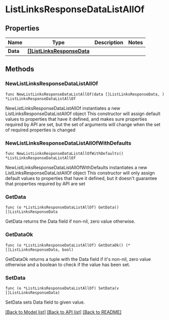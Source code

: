 # ListLinksResponseDataListAllOf

## Properties

Name | Type | Description | Notes
------------ | ------------- | ------------- | -------------
**Data** | [**[]ListLinksResponseData**](ListLinksResponseData.md) |  | 

## Methods

### NewListLinksResponseDataListAllOf

`func NewListLinksResponseDataListAllOf(data []ListLinksResponseData, ) *ListLinksResponseDataListAllOf`

NewListLinksResponseDataListAllOf instantiates a new ListLinksResponseDataListAllOf object
This constructor will assign default values to properties that have it defined,
and makes sure properties required by API are set, but the set of arguments
will change when the set of required properties is changed

### NewListLinksResponseDataListAllOfWithDefaults

`func NewListLinksResponseDataListAllOfWithDefaults() *ListLinksResponseDataListAllOf`

NewListLinksResponseDataListAllOfWithDefaults instantiates a new ListLinksResponseDataListAllOf object
This constructor will only assign default values to properties that have it defined,
but it doesn't guarantee that properties required by API are set

### GetData

`func (o *ListLinksResponseDataListAllOf) GetData() []ListLinksResponseData`

GetData returns the Data field if non-nil, zero value otherwise.

### GetDataOk

`func (o *ListLinksResponseDataListAllOf) GetDataOk() (*[]ListLinksResponseData, bool)`

GetDataOk returns a tuple with the Data field if it's non-nil, zero value otherwise
and a boolean to check if the value has been set.

### SetData

`func (o *ListLinksResponseDataListAllOf) SetData(v []ListLinksResponseData)`

SetData sets Data field to given value.



[[Back to Model list]](../README.md#documentation-for-models) [[Back to API list]](../README.md#documentation-for-api-endpoints) [[Back to README]](../README.md)


